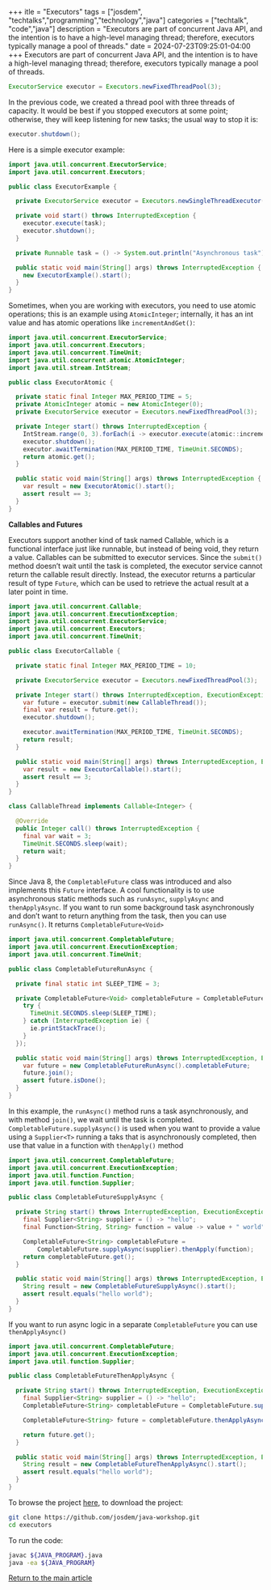 +++
itle = "Executors"
tags = ["josdem", "techtalks","programming","technology","java"]
categories = ["techtalk", "code","java"]
description = "Executors are part of concurrent Java API, and the intention is to have a high-level managing thread; therefore, executors typically manage a pool of threads."
date = 2024-07-23T09:25:01-04:00
+++
Executors are part of concurrent Java API, and the intention is to have a high-level managing thread; therefore, executors typically manage a pool of threads.
```java
ExecutorService executor = Executors.newFixedThreadPool(3);
```
In the previous code, we created a thread pool with three threads of capacity. It would be best if you stopped executors at some point; otherwise, they will keep listening for new tasks; the usual way to stop it is:
```java
executor.shutdown();
```
Here is a simple executor example:
```java
import java.util.concurrent.ExecutorService;
import java.util.concurrent.Executors;

public class ExecutorExample {

  private ExecutorService executor = Executors.newSingleThreadExecutor();

  private void start() throws InterruptedException {
    executor.execute(task);
    executor.shutdown();
  }

  private Runnable task = () -> System.out.println("Asynchronous task");

  public static void main(String[] args) throws InterruptedException {
    new ExecutorExample().start();
  }
}
```
Sometimes, when you are working with executors, you need to use atomic operations; this is an example using `AtomicInteger`; internally, it has an int value and has atomic operations like `incrementAndGet()`:

```java
import java.util.concurrent.ExecutorService;
import java.util.concurrent.Executors;
import java.util.concurrent.TimeUnit;
import java.util.concurrent.atomic.AtomicInteger;
import java.util.stream.IntStream;

public class ExecutorAtomic {

  private static final Integer MAX_PERIOD_TIME = 5;
  private AtomicInteger atomic = new AtomicInteger(0);
  private ExecutorService executor = Executors.newFixedThreadPool(3);

  private Integer start() throws InterruptedException {
    IntStream.range(0, 3).forEach(i -> executor.execute(atomic::incrementAndGet));
    executor.shutdown();
    executor.awaitTermination(MAX_PERIOD_TIME, TimeUnit.SECONDS);
    return atomic.get();
  }

  public static void main(String[] args) throws InterruptedException {
    var result = new ExecutorAtomic().start();
    assert result == 3;
  }
}
```

**Callables and Futures**

Executors support another kind of task named Callable, which is a functional interface just like runnable, but instead of being void, they return a value. Callables can be submitted to executor services. Since the `submit()` method doesn’t wait until the task is completed, the executor service cannot return the callable result directly. Instead, the executor returns a particular result of type `Future`, which can be used to retrieve the actual result at a later point in time.

```java
import java.util.concurrent.Callable;
import java.util.concurrent.ExecutionException;
import java.util.concurrent.ExecutorService;
import java.util.concurrent.Executors;
import java.util.concurrent.TimeUnit;

public class ExecutorCallable {

  private static final Integer MAX_PERIOD_TIME = 10;

  private ExecutorService executor = Executors.newFixedThreadPool(3);

  private Integer start() throws InterruptedException, ExecutionException {
    var future = executor.submit(new CallableThread());
    final var result = future.get();
    executor.shutdown();

    executor.awaitTermination(MAX_PERIOD_TIME, TimeUnit.SECONDS);
    return result;
  }

  public static void main(String[] args) throws InterruptedException, ExecutionException {
    var result = new ExecutorCallable().start();
    assert result == 3;
  }
}

class CallableThread implements Callable<Integer> {

  @Override
  public Integer call() throws InterruptedException {
    final var wait = 3;
    TimeUnit.SECONDS.sleep(wait);
    return wait;
  }
}
```
Since Java 8, the `CompletableFuture` class was introduced and also implements this `Future` interface. A cool functionality is to use asynchronous static methods such as `runAsync`, `supplyAsync` and `thenApplyAsync`. If you want to run some background task asynchronously and don’t want to return anything from the task, then you can use `runAsync()`. It returns `CompletableFuture<Void>`
```java
import java.util.concurrent.CompletableFuture;
import java.util.concurrent.ExecutionException;
import java.util.concurrent.TimeUnit;

public class CompletableFutureRunAsync {

  private final static int SLEEP_TIME = 3;

  private CompletableFuture<Void> completableFuture = CompletableFuture.runAsync(() -> {
    try {
      TimeUnit.SECONDS.sleep(SLEEP_TIME);
    } catch (InterruptedException ie) {
      ie.printStackTrace();
    }
  });

  public static void main(String[] args) throws InterruptedException, ExecutionException {
    var future = new CompletableFutureRunAsync().completableFuture;
    future.join();
    assert future.isDone();
  }
}
```
In this example, the `runAsync()` method runs a task asynchronously, and with method `join()`, we wait until the task is completed. `CompletableFuture.supplyAsync()` is used when you want to provide a value using a `Supplier<T>` running a taks that is asynchronously completed, then use that value in a function with `thenApply()` method


```java
import java.util.concurrent.CompletableFuture;
import java.util.concurrent.ExecutionException;
import java.util.function.Function;
import java.util.function.Supplier;

public class CompletableFutureSupplyAsync {

  private String start() throws InterruptedException, ExecutionException {
    final Supplier<String> supplier = () -> "hello";
    final Function<String, String> function = value -> value + " world";

    CompletableFuture<String> completableFuture =
        CompletableFuture.supplyAsync(supplier).thenApply(function);
    return completableFuture.get();
  }

  public static void main(String[] args) throws InterruptedException, ExecutionException {
    String result = new CompletableFutureSupplyAsync().start();
    assert result.equals("hello world");
  }
}
```

If you want to run async logic in a separate `CompletableFuture` you can use `thenApplyAsync()`

```java
import java.util.concurrent.CompletableFuture;
import java.util.concurrent.ExecutionException;
import java.util.function.Supplier;

public class CompletableFutureThenApplyAsync {

  private String start() throws InterruptedException, ExecutionException {
    final Supplier<String> supplier = () -> "hello";
    CompletableFuture<String> completableFuture = CompletableFuture.supplyAsync(supplier);

    CompletableFuture<String> future = completableFuture.thenApplyAsync(value -> value + " world");

    return future.get();
  }

  public static void main(String[] args) throws InterruptedException, ExecutionException {
    String result = new CompletableFutureThenApplyAsync().start();
    assert result.equals("hello world");
  }
}
```

To browse the project [here](https://github.com/josdem/java-workshop), to download the project:

```bash
git clone https://github.com/josdem/java-workshop.git
cd executors
```

To run the code:

```bash
javac ${JAVA_PROGRAM}.java
java -ea ${JAVA_PROGRAM}
```


[Return to the main article](/techtalk/java)
